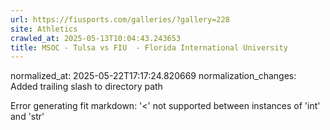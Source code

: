 ```yaml
---
url: https://fiusports.com/galleries/?gallery=228
site: Athletics
crawled_at: 2025-05-13T10:04:43.243653
title: MSOC - Tulsa vs FIU  - Florida International University
---
```

normalized_at: 2025-05-22T17:17:24.820669
normalization_changes: Added trailing slash to directory path

Error generating fit markdown: '<' not supported between instances of 'int' and 'str'